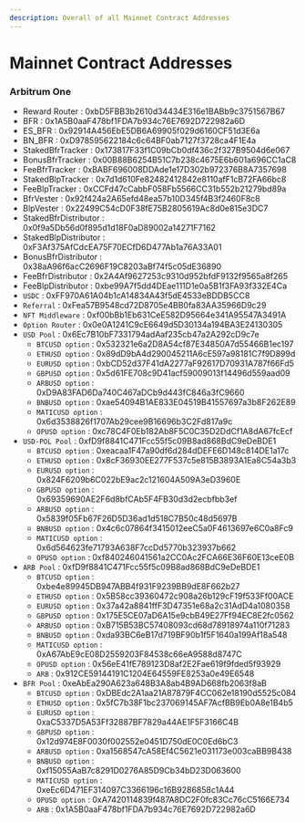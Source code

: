 ```yaml
---
description: Overall of all Mainnet Contract Addresses
---
```


# Mainnet Contract Addresses

### Arbitrum One

* Reward Router : 0xbD5FBB3b2610d34434E316e1BABb9c3751567B67
* BFR : 0x1A5B0aaF478bf1FDA7b934c76E7692D722982a6D
* ES\_BFR : 0x92914A456EbE5DB6A69905f029d6160CF51d3E6a
* BN\_BFR : 0xD978595622184c6c64BF0ab7127f3728ca4F1E4a
* StakedBfrTracker : 0x173817F33f1C09bCb0df436c2f327B9504d6e067
* BonusBfrTracker : 0x00B88B6254B51C7b238c4675E6b601a696CC1aC8
* FeeBfrTracker : 0xBABF696008DDAde1e17D302b972376B8A7357698
* StakedBlpTracker : 0x7d1d610Fe82482412842e8110afF1cB72FA66bc8
* FeeBlpTracker : 0xCCFd47cCabbF058Fb5566CC31b552b21279bd89a
* BfrVester : 0x92f424a2A65efd48ea57b10D345f4B3f2460F8c8
* BlpVester : 0x22499C54cD0F38fE75B2805619Ac8d0e815e3DC7
* StakedBfrDistributor : 0x0f9a5Db56d0f895d1d18F0aD89002a14271F7162
* StakedBlpDistributor : 0xF3Af375AfCdcEA75F70ECfD6D477Ab1a76A33A01
* BonusBfrDistributor : 0x38aA96f6acC2696F19C8203aBf74f5c05dE36890
* FeeBfrDistributor : 0x2A4Af9627253c9310d952bfdF9132f9565a8f265
* FeeBlpDistributor : 0xbe99A7f5dd4DEae111D1e0a5B1f3FA93f332E4Ca
* `USDC` : 0xFF970A61A04b1cA14834A43f5dE4533eBDDB5CC8
* `Referral` : 0xFea57B9548cd72D8705e4BB0fa83AA35966D9c29
* `NFT Middleware` : 0xf00bBb1Eb631CeE582D95664e341A95547A3491A
* `Option Router` : 0x0e0A1241C9cE6649d5D30134a194BA3E24130305
* `USD Pool` : 0x6Ec7B10bF7331794adAaf235cb47a2A292cD9c7e
  * `BTCUSD option` : 0x532321e6a2D8A54cf87E34850A7d55466B1ec197
  * `ETHUSD option` : 0x89dD9bA4d290045211A6cE597a98181C7f9D899d
  * `EURUSD option` : 0xbCD52d37F41dA2277aF92617D70931A787f66Fd5
  * `GBPUSD option` : 0x5d61FE708c9D41acf59009013f14496d559aad09
  * `ARBUSD option` : 0xD9A83FAD6Da740C467aDCb9d443fC846a3fC9660
  * `BNBUSD option` : 0xae54094B1AE833E04519B41557697a3b8F262E89
  * `MATICUSD option` : 0x6d3538826f1707Ab29cee9B16696b3C2Fd817a9c
  * `OPUSD option` : 0xc78C4F0Eb182Ab8F5C0C35D2DdCf1A8dA67fcEcf
* `USD-POL Pool` : 0xfD9f8841C471Fcc55f5c09B8ad868BdC9eDeBDE1
  * `BTCUSD option` : 0xeacaa1F47a90df6d284dDEFE6D148c814DE1a17c
  * `ETHUSD option` : 0x8cF36930EE277F537c5e815B3893A1Ea8C54a3b3
  * `EURUSD option` : 0x824F6209b6C022bE9ac2c121604A509A3eD3960E
  * `GBPUSD option` : 0x69359690AE2F6d8bfCAb5F4FB30d3d2ecbfbb3ef
  * `ARBUSD option` : 0x5839f05Fb67F26D5D36ad1d518C7B50c48d5697B
  * `BNBUSD option` : 0x4c6c07864f3415012eeC5a0F4613697e6C0a8Fc9
  * `MATICUSD option` : 0x6d564623fe71793A638F7ccDd5770b323937b662
  * `OPUSD option` : 0xf840246041561a2CC0Ac2FCA66E36F60E13ceE0B
* `ARB Pool` : 0xfD9f8841C471Fcc55f5c09B8ad868BdC9eDeBDE1
  * `BTCUSD option` : 0xbe4e89945DB947ABB4f931F9239BB9dE8F662b27
  * `ETHUSD option` : 0x5B58cc39360472c908a26b129cF19f533Ff00ACE
  * `EURUSD option` : 0x37a42a8841ffF3D47351e68a2c31AdD4a1080358
  * `GBPUSD option` : 0x175E5CE07aD6A15e9cbB49E27Ff94EC8E2fc0562
  * `ARBUSD option` : 0xB715B53BC57408093cd68d78918974a110f71283
  * `BNBUSD option` : 0xda93BC6eB17d719BF90b1f5F1640a199Af18a548
  * `MATICUSD option` : 0xA67AbE9cE08D2559203F84538c66eA9588d8747C
  * `OPUSD option` : 0x56eE41fE789123D8af2E2Fae619f9fded5f93929
  * `ARB` : 0x912CE59144191C1204E64559FE8253a0e49E6548
* `BFR Pool` : 0xeAbEa290A623a648B3A8ab4B9AD668fb2063f8aB
  * `BTCUSD option` : 0xDBEdc2A1aa21A87879F4CC062e18190d5525c084
  * `ETHUSD option` : 0x5fC7b38F1bc237069145AF7AcfBB9Eb0A8e1B4b5
  * `EURUSD option` : 0xaC5337D5A53Ff32887BF7829a44AE1F5F3166C4B
  * `GBPUSD option` : 0x12d974E8F0030f002552e0451D750dE0C0Ed6bC3
  * `ARBUSD option` : 0xa1568547cA58Ef4C5621e031173e003caBB9B438
  * `BNBUSD option` : 0xf15055AaB7c8291D0276A85D9Cb34bD23D063600
  * `MATICUSD option` : 0xeEc6D471EF314097C3366196c16B9286858c1A44
  * `OPUSD option` : 0xA7420114839f487A8DC2F0fc83Cc76cC5166E734
  * `ARB` : 0x1A5B0aaF478bf1FDA7b934c76E7692D722982a6D
